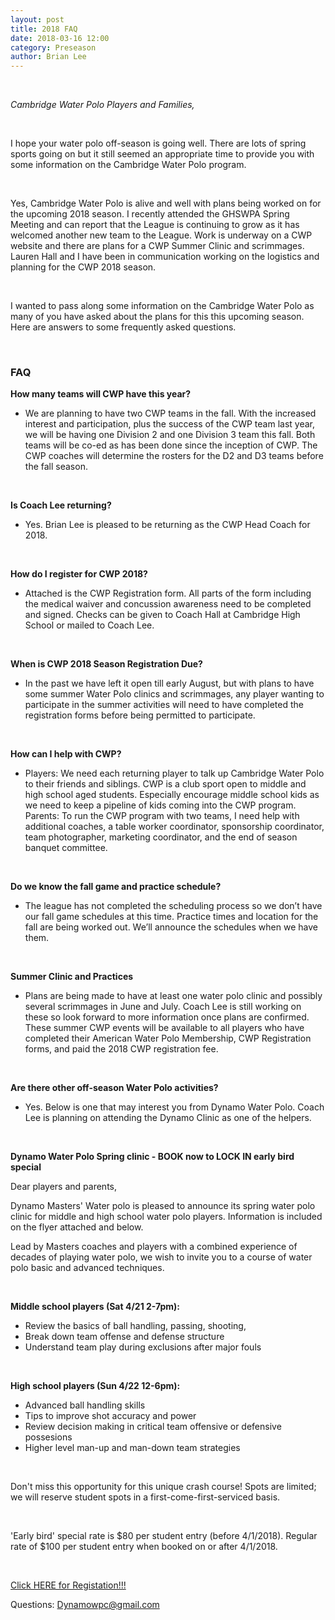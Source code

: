 ```yaml
---
layout: post
title: 2018 FAQ
date: 2018-03-16 12:00
category: Preseason
author: Brian Lee
---
```


<br>

*Cambridge Water Polo Players and Families,*

<br>

I hope your water polo off-season is going well.  There are lots of spring sports going on but it still seemed an appropriate time to provide you with some information on the Cambridge Water Polo program.

<br>

Yes, Cambridge Water Polo is alive and well with plans being worked on for the upcoming 2018 season.  I recently attended the GHSWPA Spring Meeting and can report that the League is continuing to grow as it has welcomed another new team to the League.  Work is underway on a CWP website and there are plans for a CWP Summer Clinic and scrimmages.  Lauren Hall and I have been in communication working on the logistics and planning for the CWP 2018 season.

<br>

I wanted to pass along some information on the Cambridge Water Polo as many of you have asked about the plans for this this upcoming season.  Here are answers to some frequently asked questions.

<br>

### FAQ
**How many teams will CWP have this year?**

- We are planning to have two CWP teams in the fall.  With the increased interest and participation, plus the success of the CWP team last year, we will be having one Division 2 and one Division 3 team this fall.  Both teams will be co-ed as has been done since the inception of CWP.  The CWP coaches will determine the rosters for the D2 and D3 teams before the fall season.

<br>

**Is Coach Lee returning?**

* Yes.  Brian Lee is pleased to be returning as the CWP Head Coach for 2018. 

<br>

**How do I register for CWP 2018?**

* Attached is the CWP Registration form.  All parts of the form including the medical waiver and concussion awareness need to be completed and signed.  Checks can be given to Coach Hall at Cambridge High School or mailed to Coach Lee.

<br>

**When is CWP 2018 Season Registration Due?**

* In the past we have left it open till early August, but with plans to have some summer Water Polo clinics and scrimmages, any player wanting to participate in the summer activities will need to have completed the registration forms before being permitted to participate.

<br>

**How can I help with CWP?**

* Players: We need each returning player to talk up Cambridge Water Polo to their friends and siblings.  CWP is a club sport open to middle and high school aged students.  Especially encourage middle school kids as we need to keep a pipeline of kids coming into the CWP program.  Parents: To run the CWP program with two teams, I need help with additional coaches, a table worker coordinator, sponsorship coordinator, team photographer, marketing coordinator, and the end of season banquet committee.

<br>

**Do we know the fall game and practice schedule?**

* The league has not completed the scheduling process so we don’t have our fall game schedules at this time.  Practice times and location for the fall are being worked out.  We’ll announce the schedules when we have them.

<br>

**Summer Clinic and Practices**

* Plans are being made to have at least one water polo clinic and possibly several scrimmages in June and July.  Coach Lee is still working on these so look forward to more information once plans are confirmed.  These summer CWP events will be available to all players who have completed their American Water Polo Membership, CWP Registration forms, and paid the 2018 CWP registration fee.

<br>

**Are there other off-season Water Polo activities?**

* Yes.  Below is one that may interest you from Dynamo Water Polo.  Coach Lee is planning on attending the Dynamo Clinic as one of the helpers.

<br>

**Dynamo Water Polo Spring clinic - BOOK now to LOCK IN early bird special**

Dear players and parents,

Dynamo Masters' Water polo is pleased to announce its spring water polo clinic for middle and high school water polo players. Information is included on the flyer attached and below.

Lead by Masters coaches and players with a combined experience of decades of playing water polo, we wish to invite you to a course of water polo basic and advanced techniques.

<br>

**Middle school players (Sat 4/21 2-7pm):**

- Review the basics of ball handling, passing, shooting, 
- Break down team offense and defense structure
- Understand team play during exclusions after major fouls

<br>

**High school players (Sun 4/22 12-6pm):**
- Advanced ball handling skills
- Tips to improve shot accuracy and power
- Review decision making in critical team offensive or defensive possesions
- Higher level man-up and man-down team strategies

<br>

Don't miss this opportunity for this unique crash course! Spots are limited; we will reserve student spots in a first-come-first-serviced basis.

<br>

'Early bird' special rate is $80 per student entry (before 4/1/2018). Regular rate of $100 per student entry when booked on or after 4/1/2018.

<br>

[Click HERE for Registation!!!](http://www.dynamowaterpolo.com/p/dynamo-youth-clinics.html)

Questions: [Dynamowpc@gmail.com](Dynamowpc@gmail.com)



 
